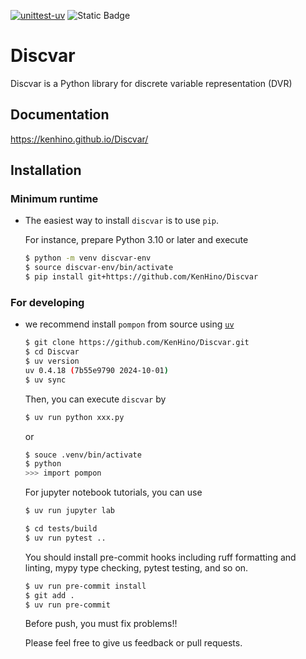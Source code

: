 [![unittest-uv](https://github.com/KenHino/Discvar/actions/workflows/unittest-uv.yml/badge.svg?branch=main)](https://github.com/KenHino/Discvar/actions/workflows/unittest-uv.yml)
![Static Badge](https://img.shields.io/badge/Version-v0.0.1-brightgreen)

# Discvar

Discvar is a Python library for discrete variable representation (DVR)

## Documentation

https://kenhino.github.io/Discvar/

## Installation

### Minimum runtime
- The easiest way to install `discvar` is to use `pip`.

    For instance, prepare Python 3.10 or later and execute

    ```bash
    $ python -m venv discvar-env
    $ source discvar-env/bin/activate
    $ pip install git+https://github.com/KenHino/Discvar
    ```

### For developing
- we recommend install `pompon` from source using [`uv`](https://docs.astral.sh/uv/)

    ```bash
    $ git clone https://github.com/KenHino/Discvar.git
    $ cd Discvar
    $ uv version
    uv 0.4.18 (7b55e9790 2024-10-01)
    $ uv sync
    ```

    Then, you can execute `discvar` by
    ```bash
    $ uv run python xxx.py
    ```
    or
    ```bash
    $ souce .venv/bin/activate
    $ python
    >>> import pompon
    ```

    For jupyter notebook tutorials, you can use
    ```bash
    $ uv run jupyter lab
    ```

    ```bash
    $ cd tests/build
    $ uv run pytest ..
    ```

    You should install pre-commit hooks including ruff formatting and linting, mypy type checking, pytest testing, and so on.
    ```bash
    $ uv run pre-commit install
    $ git add .
    $ uv run pre-commit
    ```
    Before push, you must fix problems!!

    Please feel free to give us feedback or pull requests.
